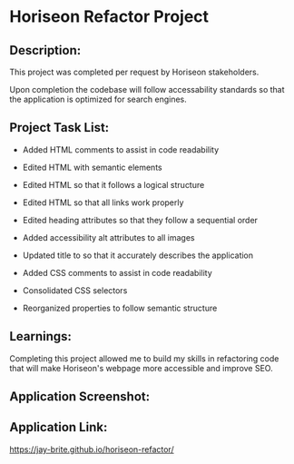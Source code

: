 # Horiseon Refactor Project

## Description:

This project was completed per request by Horiseon stakeholders. 

Upon completion the codebase will follow accessability standards so that the application is optimized for search engines.

## Project Task List:

* Added HTML comments to assist in code readability

* Edited HTML with semantic elements

* Edited HTML so that it follows a logical structure

* Edited HTML so that all links work properly

* Edited heading attributes so that they follow a sequential order

* Added accessibility alt attributes to all images

* Updated title to so that it accurately describes the application

* Added CSS comments to assist in code readability

* Consolidated CSS selectors

* Reorganized properties to follow semantic structure

## Learnings:

Completing this project allowed me to build my skills in refactoring code that will make Horiseon's webpage more accessible and improve SEO. 

## Application Screenshot:



## Application Link:

https://jay-brite.github.io/horiseon-refactor/